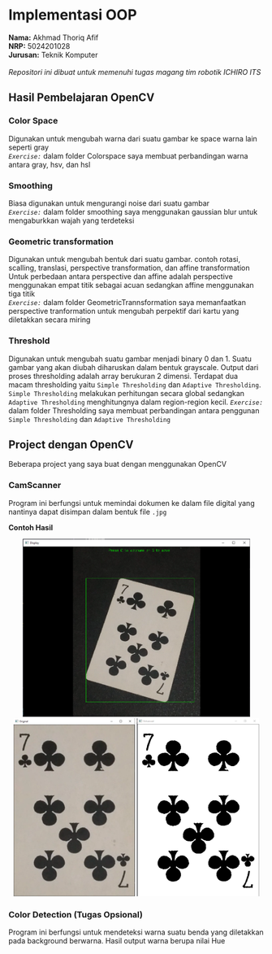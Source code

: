 # Implementasi OOP
<b>Nama:</b> Akhmad Thoriq Afif </br>
<b>NRP:</b> 5024201028 </br>
<b>Jurusan:</b> Teknik Komputer </br></br>
<i>Repositori ini dibuat untuk memenuhi tugas magang tim robotik ICHIRO ITS</i>

## Hasil Pembelajaran OpenCV
### Color Space
Digunakan untuk mengubah warna dari suatu gambar ke space warna lain seperti gray</br>
_`Exercise:`_ dalam folder Colorspace saya membuat perbandingan warna antara gray, hsv, dan hsl
### Smoothing
Biasa digunakan untuk mengurangi noise dari suatu gambar</br>
_`Exercise:`_ dalam folder smoothing saya menggunakan gaussian blur untuk mengaburkkan wajah yang terdeteksi
### Geometric transformation
Digunakan untuk mengubah bentuk dari suatu gambar. contoh rotasi, scalling, translasi, perspective transformation, dan affine transformation</br>
Untuk perbedaan antara perspective dan affine adalah perspective menggunakan empat titik sebagai acuan sedangkan affine menggunakan tiga titik</br>
_`Exercise:`_ dalam folder GeometricTrannsformation saya memanfaatkan perspective tranformation untuk mengubah perpektif dari kartu yang diletakkan secara miring
### Threshold
Digunakan untuk mengubah suatu gambar menjadi binary 0 dan 1. Suatu gambar yang akan diubah diharuskan dalam bentuk grayscale. Output dari proses thresholding adalah array berukuran 2 dimensi. Terdapat dua macam thresholding yaitu `Simple Thresholding` dan `Adaptive Thresholding`. `Simple Thresholding` melakukan perhitungan secara global sedangkan `Adaptive Thresholding` menghitungnya dalam region-region kecil.
_`Exercise:`_ dalam folder Thresholding saya membuat perbandingan antara penggunan `Simple Thresholding` dan `Adaptive Thresholding`

## Project dengan OpenCV
Beberapa project yang saya buat dengan menggunakan OpenCV
### __CamScanner__
Program ini berfungsi untuk memindai dokumen ke dalam file digital yang nantinya dapat disimpan dalam bentuk file `.jpg`

__Contoh Hasil__
<p align="center">
  <img src="./image/interface.png" height="350" title="Interface">
  <img src="./image/original.png" height="350" alt="Original">
  <img src="./image/enhanced.png" height="350" alt="enhanced">
</p>

### __Color Detection (Tugas Opsional)__
Program ini berfungsi untuk mendeteksi warna suatu benda yang diletakkan pada background berwarna. Hasil output warna berupa nilai Hue

